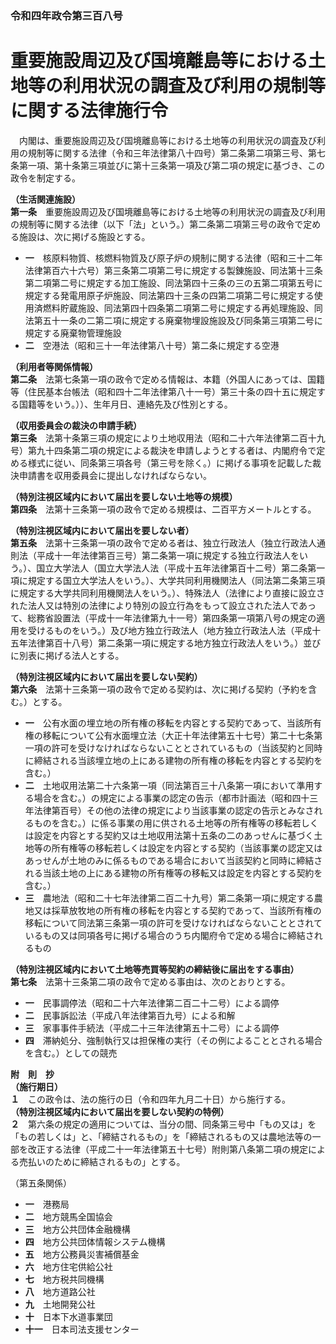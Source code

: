 ### 令和四年政令第三百八号  
# 重要施設周辺及び国境離島等における土地等の利用状況の調査及び利用の規制等に関する法律施行令  
　内閣は、重要施設周辺及び国境離島等における土地等の利用状況の調査及び利用の規制等に関する法律（令和三年法律第八十四号）第二条第二項第三号、第七条第一項、第十条第三項並びに第十三条第一項及び第二項の規定に基づき、この政令を制定する。  
  
**（生活関連施設）**  
**第一条**　重要施設周辺及び国境離島等における土地等の利用状況の調査及び利用の規制等に関する法律（以下「法」という。）第二条第二項第三号の政令で定める施設は、次に掲げる施設とする。  
* **一**　核原料物質、核燃料物質及び原子炉の規制に関する法律（昭和三十二年法律第百六十六号）第三条第二項第二号に規定する製錬施設、同法第十三条第二項第二号に規定する加工施設、同法第四十三条の三の五第二項第五号に規定する発電用原子炉施設、同法第四十三条の四第二項第二号に規定する使用済燃料貯蔵施設、同法第四十四条第二項第二号に規定する再処理施設、同法第五十一条の二第二項に規定する廃棄物埋設施設及び同条第三項第二号に規定する廃棄物管理施設  
* **二**　空港法（昭和三十一年法律第八十号）第二条に規定する空港  
  
**（利用者等関係情報）**  
**第二条**　法第七条第一項の政令で定める情報は、本籍（外国人にあっては、国籍等（住民基本台帳法（昭和四十二年法律第八十一号）第三十条の四十五に規定する国籍等をいう。））、生年月日、連絡先及び性別とする。  
  
**（収用委員会の裁決の申請手続）**  
**第三条**　法第十条第三項の規定により土地収用法（昭和二十六年法律第二百十九号）第九十四条第二項の規定による裁決を申請しようとする者は、内閣府令で定める様式に従い、同条第三項各号（第三号を除く。）に掲げる事項を記載した裁決申請書を収用委員会に提出しなければならない。  
  
**（特別注視区域内において届出を要しない土地等の規模）**  
**第四条**　法第十三条第一項の政令で定める規模は、二百平方メートルとする。  
  
**（特別注視区域内において届出を要しない者）**  
**第五条**　法第十三条第一項の政令で定める者は、独立行政法人（独立行政法人通則法（平成十一年法律第百三号）第二条第一項に規定する独立行政法人をいう。）、国立大学法人（国立大学法人法（平成十五年法律第百十二号）第二条第一項に規定する国立大学法人をいう。）、大学共同利用機関法人（同法第二条第三項に規定する大学共同利用機関法人をいう。）、特殊法人（法律により直接に設立された法人又は特別の法律により特別の設立行為をもって設立された法人であって、総務省設置法（平成十一年法律第九十一号）第四条第一項第八号の規定の適用を受けるものをいう。）及び地方独立行政法人（地方独立行政法人法（平成十五年法律第百十八号）第二条第一項に規定する地方独立行政法人をいう。）並びに別表に掲げる法人とする。  
  
**（特別注視区域内において届出を要しない契約）**  
**第六条**　法第十三条第一項の政令で定める契約は、次に掲げる契約（予約を含む。）とする。  
* **一**　公有水面の埋立地の所有権の移転を内容とする契約であって、当該所有権の移転について公有水面埋立法（大正十年法律第五十七号）第二十七条第一項の許可を受けなければならないこととされているもの（当該契約と同時に締結される当該埋立地の上にある建物の所有権の移転を内容とする契約を含む。）  
* **二**　土地収用法第二十六条第一項（同法第百三十八条第一項において準用する場合を含む。）の規定による事業の認定の告示（都市計画法（昭和四十三年法律第百号）その他の法律の規定により当該事業の認定の告示とみなされるものを含む。）に係る事業の用に供される土地等の所有権等の移転若しくは設定を内容とする契約又は土地収用法第十五条の二のあっせんに基づく土地等の所有権等の移転若しくは設定を内容とする契約（当該事業の認定又はあっせんが土地のみに係るものである場合において当該契約と同時に締結される当該土地の上にある建物の所有権等の移転又は設定を内容とする契約を含む。）  
* **三**　農地法（昭和二十七年法律第二百二十九号）第二条第一項に規定する農地又は採草放牧地の所有権の移転を内容とする契約であって、当該所有権の移転について同法第三条第一項の許可を受けなければならないこととされているもの又は同項各号に掲げる場合のうち内閣府令で定める場合に締結されるもの  
  
**（特別注視区域内において土地等売買等契約の締結後に届出をする事由）**  
**第七条**　法第十三条第二項の政令で定める事由は、次のとおりとする。  
* **一**　民事調停法（昭和二十六年法律第二百二十二号）による調停  
* **二**　民事訴訟法（平成八年法律第百九号）による和解  
* **三**　家事事件手続法（平成二十三年法律第五十二号）による調停  
* **四**　滞納処分、強制執行又は担保権の実行（その例によることとされる場合を含む。）としての競売  
  
**附　則　抄**  
**（施行期日）**  
**１**　この政令は、法の施行の日（令和四年九月二十日）から施行する。  
**（特別注視区域内において届出を要しない契約の特例）**  
**２**　第六条の規定の適用については、当分の間、同条第三号中「もの又は」を「もの若しくは」と、「締結されるもの」を「締結されるもの又は農地法等の一部を改正する法律（平成二十一年法律第五十七号）附則第八条第二項の規定による売払いのために締結されるもの」とする。  
  
（第五条関係）  
* **一**　港務局  
* **二**　地方競馬全国協会  
* **三**　地方公共団体金融機構  
* **四**　地方公共団体情報システム機構  
* **五**　地方公務員災害補償基金  
* **六**　地方住宅供給公社  
* **七**　地方税共同機構  
* **八**　地方道路公社  
* **九**　土地開発公社  
* **十**　日本下水道事業団  
* **十一**　日本司法支援センター  
